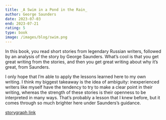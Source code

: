 ```yaml
---
title: _A Swim in a Pond in the Rain_
author: George Saunders
date: 2023-07-03
end: 2023-07-21
rating: 5
type: book
image: /images/blog/swim.png
---
```


In this book, you read short stories from legendary Russian writers, followed by an analysis of the story by George Saunders. What’s cool is that you get great writing from the stories, and then you get great writing about why it’s great, from Saunders.

I only hope that I’m able to apply the lessons learned here to my own writing. I think my biggest takeaway is the idea of ambiguity: inexperienced writers like myself have the tendency to try to make a clear point in their writing, whereas the strength of these stories is their openness to be interpreted in many ways. That’s probably a lesson that I knew before, but it comes through so much brighter here under Saunders’s guidance.

[storygraph link][1]

[1]:	https://app.thestorygraph.com/books/fec004e1-7319-4323-b19e-9cd9dc4e855a